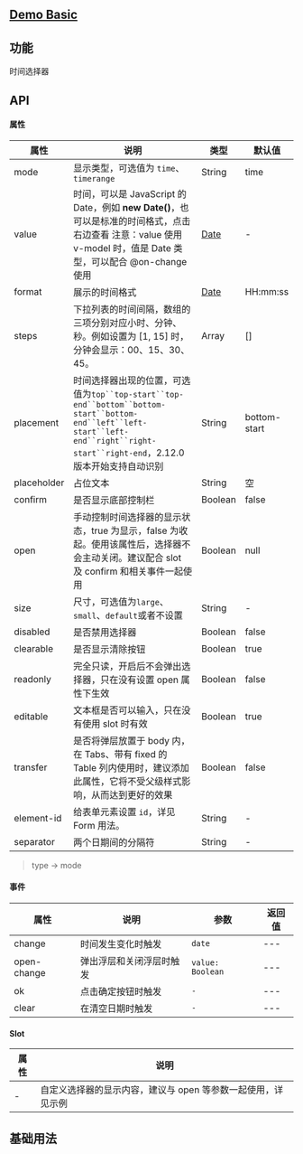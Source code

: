 ## [Demo Basic](https://wya-team.github.io/wya-vc/dist/time-picker/basic.html)
## 功能
 时间选择器

## API

#### 属性

属性 | 说明 | 类型 | 默认值
---|---|---|---
mode | 显示类型，可选值为 `time`、`timerange` | String | time
value |                             时间，可以是 JavaScript 的 Date，例如 **new Date()**，也可以是标准的时间格式，点击右边查看                            注意：value 使用 v-model 时，值是 Date 类型，可以配合 @on-change 使用                         | [ Date](javascript:void(0)) | -
format | 展示的时间格式 | [ Date](javascript:void(0)) | HH:mm:ss
steps | 下拉列表的时间间隔，数组的三项分别对应小时、分钟、秒。例如设置为 [1, 15] 时，分钟会显示：00、15、30、45。 | Array | []
placement | 时间选择器出现的位置，可选值为`top``top-start``top-end``bottom``bottom-start``bottom-end``left``left-start``left-end``right``right-start``right-end`，2.12.0 版本开始支持自动识别 | String | bottom-start
placeholder | 占位文本 | String | 空
confirm | 是否显示底部控制栏 | Boolean | false
open | 手动控制时间选择器的显示状态，true 为显示，false 为收起。使用该属性后，选择器不会主动关闭。建议配合 slot 及 confirm 和相关事件一起使用 | Boolean | null
size | 尺寸，可选值为`large`、`small`、`default`或者不设置 | String | -
disabled | 是否禁用选择器 | Boolean | false
clearable | 是否显示清除按钮 | Boolean | true
readonly | 完全只读，开启后不会弹出选择器，只在没有设置 open 属性下生效 | Boolean | false
editable | 文本框是否可以输入，只在没有使用 slot 时有效 | Boolean | true
transfer | 是否将弹层放置于 body 内，在 Tabs、带有 fixed 的 Table 列内使用时，建议添加此属性，它将不受父级样式影响，从而达到更好的效果 | Boolean | false
element-id | 给表单元素设置 `id`，详见 Form 用法。 | String | -
separator | 两个日期间的分隔符 | String |  - 

> type -> mode

#### 事件

属性 | 说明 | 参数 | 返回值
---|---|---|---
change | 时间发生变化时触发	 | `date`|---
open-change | 弹出浮层和关闭浮层时触发 | `value: Boolean`|---
ok | 点击确定按钮时触发	 | `-` |---
clear | 在清空日期时触发		 | `-` |---

#### Slot

属性 | 说明
---|---
- | 自定义选择器的显示内容，建议与 open 等参数一起使用，详见示例




## 基础用法

```jsx

```